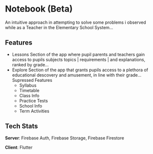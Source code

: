 # Notebook (Beta)

An intuitive approach in attempting to solve some problems i observed while as a Teacher in the Elementary School System...

## Features
- Lessons
  Section of the app where pupil parents and teachers gain access to pupils subjects topics | requirements | and explanations, ranked by grade...
- Explore
  Section of the app that grants pupils access to a plethora of educational descovery and amusement, in line with their grade...
Supressed Features
  - Syllabus
  - Timetable
  - Class Info
  - Practice Tests
  - School Info
  - Term Activities
  
## Tech Stats
**Server**: Firebase Auth, Firebase Storage, Firebase Firestore

**Client**: Flutter
